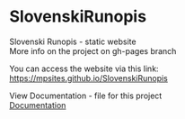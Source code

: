# SlovenskiRunopis
Slovenski Runopis - static website <br/>
More info on the project on gh-pages branch


You can access the website via this link:<br/>
https://mpsites.github.io/SlovenskiRunopis

View Documentation - file for this project <br/>
<a href="">Documentation</a>
